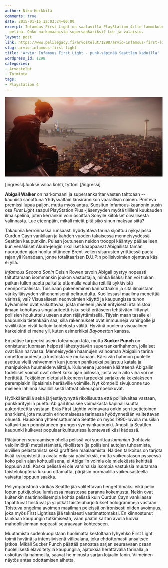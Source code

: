 ```yaml
---
author: Niko Heikkilä
comments: true
date: 2015-01-15 12:03:24+00:00
excerpt: Infamous First Light on saatavilla PlayStation 4:lle tammikuun 2015 kuukauden
  pelinä. Onko narkomaanista supersankariksi? Lue ja valaistu.
layout: post
link: https://www.pelilegacy.fi/arvostelut/1298/arvio-infamous-first-light
slug: arvio-infamous-first-light
title: 'Arvio: Infamous First Light - punk-säpinää Seattlen kaduilla'
wordpress_id: 1298
categories:
- Arvostelut
- Toiminta
tags:
- Playstation 4
---
```


[![Infamous First Light](/uploads/2015/01/infamous-first-light-2.jpg)](/uploads/2015/01/infamous-first-light-2.jpg)

[ingressi]Juokse valoa kohti, tyttöni.[/ingressi]

**Abigail Walker** on narkomaani ja supersankaritar vasten tahtoaan -- kauniisti sanottuna Yhdysvaltain länsirannikon vaarallisin nainen. Ponteva premissi lupaa paljon, mutta myös antaa. Suositun Infamous-kaanonin uusin osa _First Light_ saapui PlayStation Plus -jäsenyyden myötä tililleni kuukauden ilmaispelinä, joten kerrankin voin osoittaa Sonylle kiitokset oivallisesta valinnasta. Lue eteenpäin, mikäli mietit pitäisikö sinun maksaa siitä?

Takaumia kerronnassa runsaasti hyödyntävä tarina sijoittuu nykyajassa Curdun Cayn vankilaan ja kahden vuoden takaisessa menneisyydessä Seattlen kaupunkiin. Pulaan joutuneen neidon trooppi kääntyy päälaelleen kun venäläiset Akura-jengin rikolliset kaappaavat Abigailista tämän nuoruuden ajan huolta pitäneen Brent-veljen sisarusten yrittäessä paeta rajan yli Kanadaan, jonne totalitaarisen D.U.P:n poliisivoimien ojentava käsi ei yllä.

_Infamous Second Sonin_ Delsin Rowen tavoin Abigail pystyy nopeasti taltuttamaan isommankin joukon vastustajia, minkä lisäksi hän voi tiukan paikan tullen paeta paikalta ottamalla vauhtia reitillä sykkivistä neonportaaleista. Toisinaan pakeneminen kannattaakin ja sitä ilmaistaan värikylläisyyden vähenemisenä peliruudulta. Kuollessasi maailma menettää värinsä, vai? Visuaalisesti neonvoimien käyttö ja kaupungissa tuhon kylväminen ovat vaikuttavaa, josta mieleeni jäivät erityisesti irtaimistoa ilmaan kohottava singulariteetti-isku sekä erääseen tehtävään liittynyt poliisien houkuttelu usean auton räjäyttämisellä. Täysin maan tasalle ei kaupunkia tietenkään saa, sillä rakennukset ovat immuuneja vahingolle ja siviilitkään eivät kaltoin kohtelusta välitä. Hyvänä puolena visuaalinen karkelointi ei mene yli, kuten esimerkiksi _Bayonettan_ kanssa.

En pääse tarpeeksi usein toteamaan tätä, mutta **Sucker Punch** on onnistunut luomaan helposti lähestyttävän supersankarihahmon, jollaiset ovat liian harvassa. Menneisyyden haamujen vainoaman Abigailin tarina onnettomuudesta ja kostosta vie mukanaan. Kärsivän hahmon puolelle asettuu vielä vahvemmin kun juonen pahikseksi paljastuu katala ja manipuloiva huumeidenvälittäjä. Kuluneena juoneen käänteenä Abigailin todelliset voimat ovat olleet koko ajan piilossa, josta vain aito viha voi ne herättää. Tekijöiden olettaisi lukeneen tarpeeksi sarjakuvia keksiäkseen parempiakin liipaisimia herääville voimille. Nyt kömpelö sivujuonne tuo mieleen lähinnä sisällöllisesti latteat oikeuspornoelokuvat.

Hyökkäämällä sekä järjestäytynyttä rikollisuutta että poliisivaltaa vastaan, punkkarityyliin puettu Abigail ilmaisee voimakasta kapinallisuutta auktoriteettia vastaan. Eräs First Lightin voimavara onkin sen itsetietoinen anarkismi, jota muutoin erinomaisessa tarinassa hyödynnetään valitettavan ohuesti. Hauskana yhteensattumana Seattle on myös 1990-luvulla musiikin valtavirtaan ponnistaneen grungen synnyinkaupunki. Angsti ja Seattlen kaupunki kulkevat populaarikulttuurissa luontevasti käsi kädessä.

Pääjuonen seuraamisen ohella pelissä voi suorittaa _lumenien_ (hohtavia valoilmiöitä) metsästämistä, rikollisten (ja poliisien) autojen tuhoamista, siviilien pelastamista sekä graffitien maalaamista. Näiden tarkoitus on tarjota lisää kykypisteitä ja avata erilaisia päivityksiä, mutta vaikeustason pysyessä koko pelin ajan kohtuullisena, ei Abigailin voimia ole mielekästä kehittää loppuun asti. Koska pelissä ei ole varsinaisia isompia vastuksia muutamaa taistelukopteria lukuun ottamatta, pärjäsin normaalilla vaikeusasteella vaivatta loppuun saakka.

Peliympäristönä värikäs Seattle jää valitettavan hengettömäksi eikä pelin lopun putkijuoksu lumisessa maastossa paranna kokemusta. Nekin ovat kuitenkin nautinnollisempia kohtia pelissä kuin Curdun Cayn vankilassa tapahtuvat toistuvat ja ylipitkät taisteluharjoitukset hologrammeja vastaan. Toistuva ongelma avoimen maailman peleissä on ironisesti niiden avoimuus, joka myös First Lightissa jää teknisesti vaatimattomaksi. En kiinnostunut lainkaan kaupungin tutkimisesta, vaan päätin kartan avulla luovia mahdollisimman nopeasti seuraavaan kohteeseen.

Muutamista sudenkuopistaan huolimatta kestoltaan lyhyehkö First Light toimii hyvänä ja intensiivisenä välipalana, joka ehdottomasti ansaitsee jatkoa. Mikäli Sucker Punch päättää panostaa sarjan seuraavaan osaan huolellisesti elävöitetyllä kaupungilla, ajatuksia herättävällä tarinalla ja uskottavilla hahmoilla, saavat he minusta sarjan lojaalin fanin. Viimeinen näytös antaa odottamisen aihetta.


